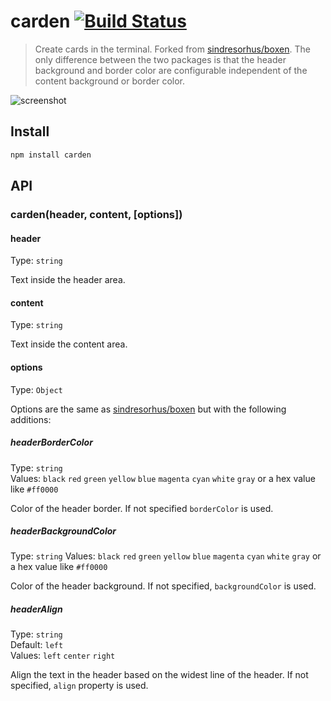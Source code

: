 # carden [![Build Status](https://travis-ci.org/mrtarantula/carden.svg?branch=master)](https://travis-ci.org/mrtarantula/carden)

> Create cards in the terminal. Forked from [sindresorhus/boxen](https://github.com/sindresorhus/boxen). The only difference between the two packages is that the header background and border color are configurable independent of the content background or border color.

![screenshot](screenshot.png)

## Install

```bash
npm install carden
```

## API

### carden(header, content, [options])

#### header

Type: `string`

Text inside the header area.

#### content

Type: `string`

Text inside the content area.

#### options

Type: `Object`

Options are the same as [sindresorhus/boxen](https://github.com/sindresorhus/boxen#options) but with the following additions:

##### headerBorderColor

Type: `string`<br>
Values: `black` `red` `green` `yellow` `blue` `magenta` `cyan` `white` `gray` or a hex value like `#ff0000`

Color of the header border. If not specified `borderColor` is used.

##### headerBackgroundColor

Type: `string`
Values: `black` `red` `green` `yellow` `blue` `magenta` `cyan` `white` `gray` or a hex value like `#ff0000`

Color of the header background. If not specified, `backgroundColor` is used.

##### headerAlign

Type: `string`<br>
Default: `left`<br>
Values: `left` `center` `right`

Align the text in the header based on the widest line of the header. If not specified, `align` property is used.
